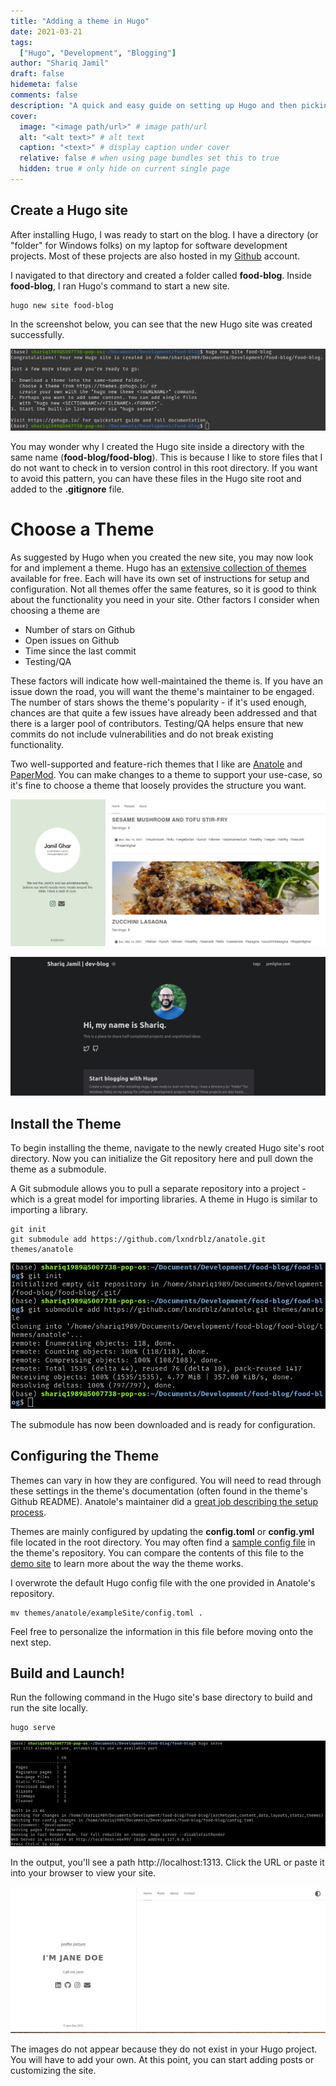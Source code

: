 ```yaml
---
title: "Adding a theme in Hugo"
date: 2021-03-21
tags:
  ["Hugo", "Development", "Blogging"]
author: "Shariq Jamil"
draft: false
hidemeta: false
comments: false
description: "A quick and easy guide on setting up Hugo and then picking, installing and configuring a theme"
cover:
  image: "<image path/url>" # image path/url
  alt: "<alt text>" # alt text
  caption: "<text>" # display caption under cover
  relative: false # when using page bundles set this to true
  hidden: true # only hide on current single page
---
```


## Create a Hugo site

After installing Hugo, I was ready to start on the blog. I have a directory (or "folder" for Windows folks) on my laptop for software development projects. Most of these projects are also hosted in my [Github](https://github.com/shariq1989) account. 

I navigated to that directory and created a folder called **food-blog**. Inside **food-blog**, I ran Hugo's command to start a new site.

    hugo new site food-blog

In the screenshot below, you can see that the new Hugo site was created successfully. 

![regular](new_site.png)

You may wonder why I created the Hugo site inside a directory with the same name (**food-blog/food-blog**). This is because I like to store files that I do not want to check in to version control in this root directory. If you want to avoid this pattern, you can have these files in the Hugo site root and added to the **.gitignore** file.  

# Choose a Theme

As suggested by Hugo when you created the new site, you may now look for and implement a theme. Hugo has an [extensive collection of themes](https://themes.gohugo.io/) available for free. Each will have its own set of instructions for setup and configuration. Not all themes offer the same features, so it is good to think about the functionality you need in your site. Other factors I consider when choosing a theme are
- Number of stars on Github
- Open issues on Github
- Time since the last commit
- Testing/QA

These factors will indicate how well-maintained the theme is. If you have an issue down the road, you will want the theme's maintainer to be engaged. The number of stars shows the theme's popularity - if it's used enough, chances are that quite a few issues have already been addressed and that there is a larger pool of contributors. Testing/QA helps ensure that new commits do not include vulnerabilities and do not break existing functionality.

Two well-supported and feature-rich themes that I like are [Anatole](https://themes.gohugo.io/anatole/) and [PaperMod](https://themes.gohugo.io/hugo-papermod/). You can make changes to a theme to support your use-case, so it's fine to choose a theme that loosely provides the structure you want.

![regular](anatole.png "JamilGhar uses the Anatole theme")

![regular](thistheme.png "This site uses the PaperMod theme")

## Install the Theme
To begin installing the theme, navigate to the newly created Hugo site's root directory. Now you can initialize the Git repository here and pull down the theme as a submodule.

A Git submodule allows you to pull a separate repository into a project - which is a great model for importing libraries. A theme in Hugo is similar to importing a library.  

    git init
    git submodule add https://github.com/lxndrblz/anatole.git themes/anatole

![regular](submodule.png)

The submodule has now been downloaded and is ready for configuration.

## Configuring the Theme

Themes can vary in how they are configured. You will need to read through these settings in the theme's documentation (often found in the theme's Github README). Anatole's maintainer did a [great job describing the setup process](https://github.com/lxndrblz/anatole#modifying-the-configtoml). 

Themes are mainly configured by updating the **config.toml** or **config.yml** file located in the root directory. You may often find a [sample config file](https://github.com/lxndrblz/anatole/blob/master/exampleSite/config.toml) in the theme's repository. You can compare the contents of this file to the [demo site](https://themes.gohugo.io/theme/anatole/) to learn more about the way the theme works.

I overwrote the default Hugo config file with the one provided in Anatole's repository. 

    mv themes/anatole/exampleSite/config.toml .

Feel free to personalize the information in this file before moving onto the next step.

## Build and Launch!

Run the following command in the Hugo site's base directory to build and run the site locally.

    hugo serve


![regular](serve.png)

In the output, you'll see a path http://localhost:1313. Click the URL or paste it into your browser to view your site.


![regular](local.png)

The images do not appear because they do not exist in your Hugo project. You will have to add your own. At this point, you can start adding posts or customizing the site.